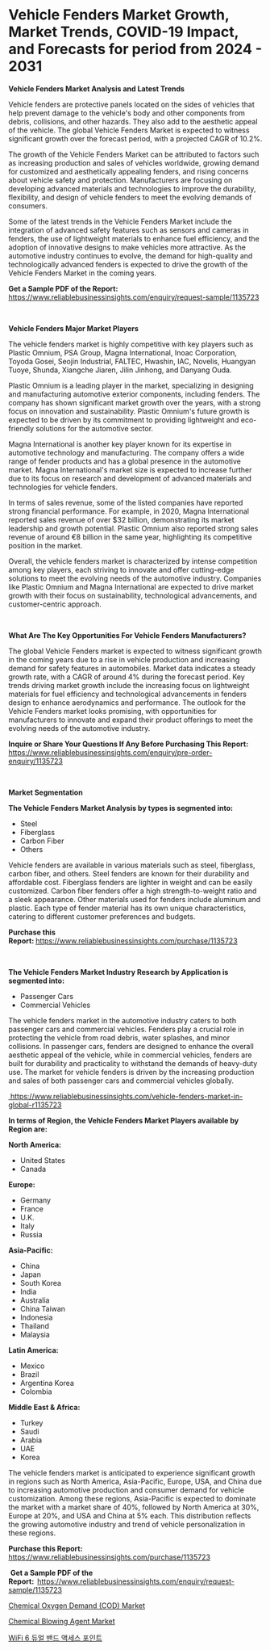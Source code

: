 <p><h1>Vehicle Fenders Market Growth, Market Trends, COVID-19 Impact, and Forecasts for period from 2024 - 2031</h1></p><p><strong>Vehicle Fenders Market Analysis and Latest Trends</strong></p>
<p><p>Vehicle fenders are protective panels located on the sides of vehicles that help prevent damage to the vehicle's body and other components from debris, collisions, and other hazards. They also add to the aesthetic appeal of the vehicle. The global Vehicle Fenders Market is expected to witness significant growth over the forecast period, with a projected CAGR of 10.2%.</p><p>The growth of the Vehicle Fenders Market can be attributed to factors such as increasing production and sales of vehicles worldwide, growing demand for customized and aesthetically appealing fenders, and rising concerns about vehicle safety and protection. Manufacturers are focusing on developing advanced materials and technologies to improve the durability, flexibility, and design of vehicle fenders to meet the evolving demands of consumers.</p><p>Some of the latest trends in the Vehicle Fenders Market include the integration of advanced safety features such as sensors and cameras in fenders, the use of lightweight materials to enhance fuel efficiency, and the adoption of innovative designs to make vehicles more attractive. As the automotive industry continues to evolve, the demand for high-quality and technologically advanced fenders is expected to drive the growth of the Vehicle Fenders Market in the coming years.</p></p>
<p><strong>Get a Sample PDF of the Report:&nbsp;</strong> <a href="https://www.reliablebusinessinsights.com/enquiry/request-sample/1135723">https://www.reliablebusinessinsights.com/enquiry/request-sample/1135723</a></p>
<p>&nbsp;</p>
<p><strong>Vehicle Fenders Major Market Players</strong></p>
<p><p>The vehicle fenders market is highly competitive with key players such as Plastic Omnium, PSA Group, Magna International, Inoac Corporation, Toyoda Gosei, Seojin Industrial, FALTEC, Hwashin, IAC, Novelis, Huangyan Tuoye, Shunda, Xiangche Jiaren, Jilin Jinhong, and Danyang Ouda. </p><p>Plastic Omnium is a leading player in the market, specializing in designing and manufacturing automotive exterior components, including fenders. The company has shown significant market growth over the years, with a strong focus on innovation and sustainability. Plastic Omnium's future growth is expected to be driven by its commitment to providing lightweight and eco-friendly solutions for the automotive sector.</p><p>Magna International is another key player known for its expertise in automotive technology and manufacturing. The company offers a wide range of fender products and has a global presence in the automotive market. Magna International's market size is expected to increase further due to its focus on research and development of advanced materials and technologies for vehicle fenders.</p><p>In terms of sales revenue, some of the listed companies have reported strong financial performance. For example, in 2020, Magna International reported sales revenue of over $32 billion, demonstrating its market leadership and growth potential. Plastic Omnium also reported strong sales revenue of around €8 billion in the same year, highlighting its competitive position in the market.</p><p>Overall, the vehicle fenders market is characterized by intense competition among key players, each striving to innovate and offer cutting-edge solutions to meet the evolving needs of the automotive industry. Companies like Plastic Omnium and Magna International are expected to drive market growth with their focus on sustainability, technological advancements, and customer-centric approach.</p></p>
<p>&nbsp;</p>
<p><strong>What Are The Key Opportunities For Vehicle Fenders Manufacturers?</strong></p>
<p><p>The global Vehicle Fenders market is expected to witness significant growth in the coming years due to a rise in vehicle production and increasing demand for safety features in automobiles. Market data indicates a steady growth rate, with a CAGR of around 4% during the forecast period. Key trends driving market growth include the increasing focus on lightweight materials for fuel efficiency and technological advancements in fenders design to enhance aerodynamics and performance. The outlook for the Vehicle Fenders market looks promising, with opportunities for manufacturers to innovate and expand their product offerings to meet the evolving needs of the automotive industry.</p></p>
<p><strong>Inquire or Share Your Questions If Any Before Purchasing This Report:</strong> <a href="https://www.reliablebusinessinsights.com/enquiry/pre-order-enquiry/1135723">https://www.reliablebusinessinsights.com/enquiry/pre-order-enquiry/1135723</a></p>
<p>&nbsp;</p>
<p><strong>Market Segmentation</strong></p>
<p><strong>The Vehicle Fenders Market Analysis by types is segmented into:</strong></p>
<p><ul><li>Steel</li><li>Fiberglass</li><li>Carbon Fiber</li><li>Others</li></ul></p>
<p><p>Vehicle fenders are available in various materials such as steel, fiberglass, carbon fiber, and others. Steel fenders are known for their durability and affordable cost. Fiberglass fenders are lighter in weight and can be easily customized. Carbon fiber fenders offer a high strength-to-weight ratio and a sleek appearance. Other materials used for fenders include aluminum and plastic. Each type of fender material has its own unique characteristics, catering to different customer preferences and budgets.</p></p>
<p><strong>Purchase this Report:&nbsp;</strong><a href="https://www.reliablebusinessinsights.com/purchase/1135723">https://www.reliablebusinessinsights.com/purchase/1135723</a></p>
<p>&nbsp;</p>
<p><strong>The Vehicle Fenders Market Industry Research by Application is segmented into:</strong></p>
<p><ul><li>Passenger Cars</li><li>Commercial Vehicles</li></ul></p>
<p><p>The vehicle fenders market in the automotive industry caters to both passenger cars and commercial vehicles. Fenders play a crucial role in protecting the vehicle from road debris, water splashes, and minor collisions. In passenger cars, fenders are designed to enhance the overall aesthetic appeal of the vehicle, while in commercial vehicles, fenders are built for durability and practicality to withstand the demands of heavy-duty use. The market for vehicle fenders is driven by the increasing production and sales of both passenger cars and commercial vehicles globally.</p></p>
<p><a href="https://www.reliablebusinessinsights.com/vehicle-fenders-market-in-global-r1135723">&nbsp;https://www.reliablebusinessinsights.com/vehicle-fenders-market-in-global-r1135723</a></p>
<p><strong>In terms of Region, the Vehicle Fenders Market Players available by Region are:</strong></p>
<p>
    <p> <strong> North America: </strong>
        <ul>
            <li>United States</li>
            <li>Canada</li>
        </ul>
        </p> 
    <p> <strong> Europe: </strong>
        <ul>
            <li>Germany</li>
            <li>France</li>
            <li>U.K.</li>
            <li>Italy</li>
            <li>Russia</li>
        </ul>
        </p> 
    <p> <strong> Asia-Pacific: </strong>
        <ul>
            <li>China</li>
            <li>Japan</li>
            <li>South Korea</li>
            <li>India</li>
            <li>Australia</li>
            <li>China Taiwan</li>
            <li>Indonesia</li>
            <li>Thailand</li>
            <li>Malaysia</li>
        </ul>
        </p> 
    <p> <strong> Latin America: </strong>
        <ul>
            <li>Mexico</li>
            <li>Brazil</li>
            <li>Argentina Korea</li>
            <li>Colombia</li>
        </ul>
        </p> 
    <p> <strong> Middle East & Africa: </strong>
        <ul>
            <li>Turkey</li>
            <li>Saudi</li>
            <li>Arabia</li>
            <li>UAE</li>
            <li>Korea</li>
        </ul>
    </p>
    </p>
<p><p>The vehicle fenders market is anticipated to experience significant growth in regions such as North America, Asia-Pacific, Europe, USA, and China due to increasing automotive production and consumer demand for vehicle customization. Among these regions, Asia-Pacific is expected to dominate the market with a market share of 40%, followed by North America at 30%, Europe at 20%, and USA and China at 5% each. This distribution reflects the growing automotive industry and trend of vehicle personalization in these regions.</p></p>
<p><strong>Purchase this Report: </strong><a href="https://www.reliablebusinessinsights.com/purchase/1135723">https://www.reliablebusinessinsights.com/purchase/1135723</a></p>
<p>&nbsp;<strong>Get a Sample PDF of the Report:&nbsp;&nbsp;</strong><a href="https://www.reliablebusinessinsights.com/enquiry/request-sample/1135723">https://www.reliablebusinessinsights.com/enquiry/request-sample/1135723</a></p>
<p><strong></strong></p>
<p><p><a href="https://github.com/emnqcawl19/Market-Research-Report-List-1/blob/main/chemical-oxygen-demand-cod-market.md">Chemical Oxygen Demand (COD) Market</a></p><p><a href="https://github.com/shahriarnajimjoy333/Market-Research-Report-List-1/blob/main/chemical-blowing-agent-market.md">Chemical Blowing Agent Market</a></p><p><a href="https://github.com/alpinestartsekian/Market-Research-Report-List-1/blob/main/5994786113432.md">WiFi 6 듀얼 밴드 액세스 포인트</a></p></p>